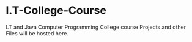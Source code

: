 # I.T-College-Course
I.T and Java Computer Programming College course
Projects and other Files will be hosted here.
